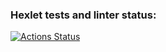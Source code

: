 ### Hexlet tests and linter status:
[![Actions Status](https://github.com/sashen3ka/java-project-61/workflows/hexlet-check/badge.svg)](https://github.com/sashen3ka/java-project-61/actions)